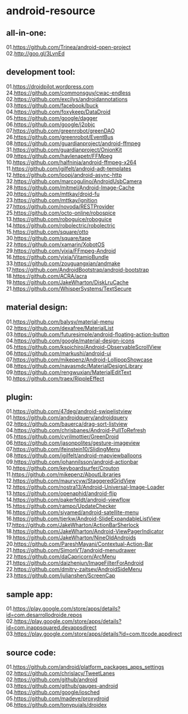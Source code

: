 android-resource
================

all-in-one:
-------------
01.https://github.com/Trinea/android-open-project  
02.http://goo.gl/3LvnEd  

development tool:
-------------
01.https://droidpilot.wordpress.com  
24.https://github.com/commonsguy/cwac-endless  
02.https://github.com/excilys/androidannotations  
03.https://github.com/facebook/buck  
04.https://github.com/foxykeep/DataDroid  
05.https://github.com/google/dagger  
06.https://github.com/google/j2objc  
07.https://github.com/greenrobot/greenDAO  
26.https://github.com/greenrobot/EventBus  
08.https://github.com/guardianproject/android-ffmpeg  
31.https://github.com/guardianproject/OnionKit  
09.https://github.com/havlenapetr/FFMpeg  
10.https://github.com/halfninja/android-ffmpeg-x264  
11.https://github.com/jgilfelt/android-adt-templates   
12.https://github.com/loopj/android-async-http  
32.https://github.com/marcogulino/AndroidUsbCamera  
28.https://github.com/mitmel/Android-Image-Cache  
20.https://github.com/mttkay/droid-fu  
23.https://github.com/mttkay/ignition  
27.https://github.com/novoda/RESTProvider  
25.https://github.com/octo-online/robospice  
13.https://github.com/roboguice/roboguice  
14.https://github.com/robolectric/robolectric  
15.https://github.com/square/otto  
30.https://github.com/square/tape  
22.https://github.com/xamarin/XobotOS  
29.https://github.com/yixia/FFmpeg-Android  
16.https://github.com/yixia/VitamioBundle  
33.https://github.com/zouguangxian/andmake   
17.https://github.com/AndroidBootstrap/android-bootstrap  
18.https://github.com/ACRA/acra  
19.https://github.com/JakeWharton/DiskLruCache  
21.https://github.com/WhisperSystems/TextSecure  

material design:
-------------
01.https://github.com/balysv/material-menu   
02.https://github.com/dexafree/MaterialList  
03.https://github.com/futuresimple/android-floating-action-button  
04.https://github.com/google/material-design-icons  
05.https://github.com/ksoichiro/Android-ObservableScrollView  
06.https://github.com/markushi/android-ui  
07.https://github.com/mikepenz/Android-LollipopShowcase  
08.https://github.com/navasmdc/MaterialDesignLibrary  
09.https://github.com/rengwuxian/MaterialEditText  
10.https://github.com/traex/RippleEffect  

plugin:
-------------
01.https://github.com/47deg/android-swipelistview  
01.https://github.com/androidquery/androidquery  
02.https://github.com/bauerca/drag-sort-listview  
04.https://github.com/chrisbanes/Android-PullToRefresh  
05.https://github.com/cyrilmottier/GreenDroid  
06.https://github.com/jasonpolites/gesture-imageview  
07.https://github.com/jfeinstein10/SlidingMenu  
08.https://github.com/jgilfelt/android-mapviewballoons  
09.https://github.com/johannilsson/android-actionbar  
10.https://github.com/keyboardsurfer/Crouton  
11.https://github.com/mikepenz/AboutLibraries  
12.https://github.com/maurycyw/StaggeredGridView  
12.https://github.com/nostra13/Android-Universal-Image-Loader  
13.https://github.com/openaphid/android-flip  
14.https://github.com/pakerfeldt/android-viewflow  
15.https://github.com/rampo/UpdateChecker  
16.https://github.com/siyamed/android-satellite-menu  
16.https://github.com/tjerkw/Android-SlideExpandableListView  
17.https://github.com/JakeWharton/ActionBarSherlock  
18.https://github.com/JakeWharton/Android-ViewPagerIndicator  
19.https://github.com/JakeWharton/NineOldAndroids  
20.https://github.com/PareshMayani/Contextual-Action-Bar  
21.https://github.com/SimonVT/android-menudrawer  
22.https://github.com/daCapricorn/ArcMenu  
21.https://github.com/daizhenjun/ImageFilterForAndroid  
22.https://github.com/dmitry-zaitsev/AndroidSideMenu  
23.https://github.com/julianshen/ScreenCap 

sample app:
-------------
01.https://play.google.com/store/apps/details?id=com.desarrollodroide.repos   02.https://play.google.com/store/apps/details?id=com.inappsquared.devappsdirect  
03.https://play.google.com/store/apps/details?id=com.ttcode.appdirect  

source code:
-------------
01.https://github.com/android/platform_packages_apps_settings  
02.https://github.com/chrislacy/TweetLanes  
02.https://github.com/github/android  
03.https://github.com/github/gauges-android  
04.https://github.com/google/iosched  
05.https://github.com/madeye/proxydroid  
06.https://github.com/tonypujals/droidex  
